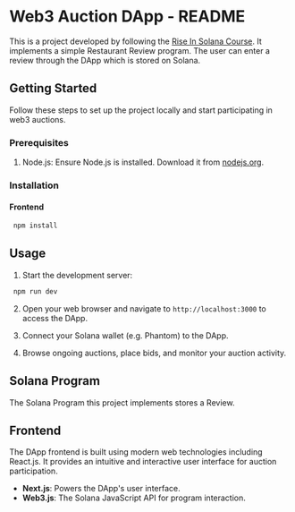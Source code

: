 # Web3 Auction DApp - README

This is a project developed by following the [Rise In Solana Course](https://www.risein.com/courses/build-on-solana/build-your-final-project). It implements a simple Restaurant Review program. The user can enter a review through the DApp which is stored on Solana.

## Getting Started

Follow these steps to set up the project locally and start participating in web3 auctions.

### Prerequisites

1. Node.js: Ensure Node.js is installed. Download it from [nodejs.org](https://nodejs.org/).

### Installation

#### Frontend

```bash
 npm install
```

## Usage

1. Start the development server:

```bash
 npm run dev
```

2. Open your web browser and navigate to `http://localhost:3000` to access the DApp.

3. Connect your Solana wallet (e.g. Phantom) to the DApp.

4. Browse ongoing auctions, place bids, and monitor your auction activity.

## Solana Program

The Solana Program this project implements stores a Review.

## Frontend

The DApp frontend is built using modern web technologies including React.js. It provides an intuitive and interactive user interface for auction participation.

- **Next.js**: Powers the DApp's user interface.
- **Web3.js**: The Solana JavaScript API for program interaction.

